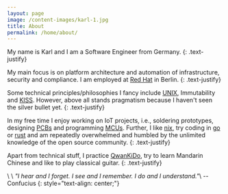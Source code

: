 ```yaml
---
layout: page
image: /content-images/karl-1.jpg
title: About
permalink: /home/about/
---
```


My name is Karl and I am a Software Engineer from Germany. 
{: .text-justify}

My main focus is on platform architecture and automation of infrastructure, security and compliance. 
I am employed at [Red Hat](https://www.redhat.com) in Berlin. 
{: .text-justify}

Some technical principles/philosophies I fancy include [UNIX](https://en.wikipedia.org/wiki/Unix_philosophy), Immutability and [KISS](https://en.wikipedia.org/wiki/KISS_principle). However, above all stands pragmatism because I haven't seen the silver bullet yet.
{: .text-justify}

In my free time I enjoy working on IoT projects, i.e., soldering prototypes, designing [PCBs](https://en.wikipedia.org/wiki/Printed_circuit_board) and programming [MCUs](https://en.wikipedia.org/wiki/Microcontroller). 
Further, I like [nix](https://nixos.org/), try coding in [go](https://github.com/fishi0x01/vsh) or [rust](https://github.com/fishi0x01/docker-extract) and am repeatedly overwhelmed and humbled by the unlimited knowledge of the open source community.
{: .text-justify}

Apart from technical stuff, I practice [QwanKiDo](https://qwankido.de/), try to learn Mandarin Chinese and like to play classical guitar. 
{: .text-justify}

\\
\\
_"I hear and I forget. I see and I remember. I do and I understand."_\\
-- Confucius
{: style="text-align: center;"}
